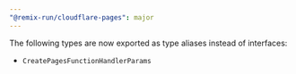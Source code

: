 ```yaml
---
"@remix-run/cloudflare-pages": major
---
```


The following types are now exported as type aliases instead of interfaces:

- `CreatePagesFunctionHandlerParams`
